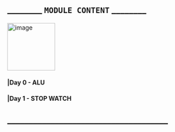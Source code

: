 ## ________ ```MODULE CONTENT``` ________
<img width="110" alt="image" src="https://github.com/user-attachments/assets/1c8c1acf-26e8-4956-aa95-c18a3bc5b3a6">

#### |Day 0 - ALU
#### |Day 1 - STOP WATCH

## _____________________________________
